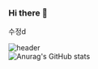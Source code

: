### Hi there 👋
수정d

![header](https://capsule-render.vercel.app/api?type=waving&color=gradient&animation=twinkling&height=230&text=LeeHanEum&desc=Backend&fontSize=40&fontAlign=50&fontAlignY=33&descSize=20&descAlign=50&descAlignY=55)  
![Anurag's GitHub stats](https://github-readme-stats.vercel.app/api?username=LeeHanEum&show_icons=true&theme=radical)

